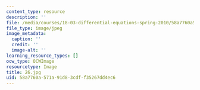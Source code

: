 ```yaml
---
content_type: resource
description: ''
file: /media/courses/18-03-differential-equations-spring-2010/58a7760a571a91d83cdff35267dd4ec6_26.jpg
file_type: image/jpeg
image_metadata:
  caption: ''
  credit: ''
  image-alt: ''
learning_resource_types: []
ocw_type: OCWImage
resourcetype: Image
title: 26.jpg
uid: 58a7760a-571a-91d8-3cdf-f35267dd4ec6
---
```

